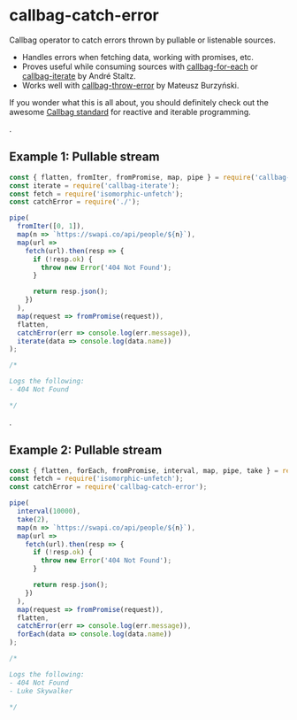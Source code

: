 # callbag-catch-error

Callbag operator to catch errors thrown by pullable or listenable sources.

- Handles errors when fetching data, working with promises, etc.
- Proves useful while consuming sources with [callbag-for-each](https://github.com/staltz/callbag-for-each) or [callbag-iterate](https://github.com/staltz/callbag-iterate) by André Staltz.
- Works well with [callbag-throw-error](https://github.com/Andarist/callbag-throw-error) by Mateusz Burzyński.

If you wonder what this is all about, you should definitely check out the awesome [Callbag standard](https://github.com/callbag/callbag) for reactive and iterable programming.

.

## Example 1: Pullable stream

```js
const { flatten, fromIter, fromPromise, map, pipe } = require('callbag-basics');
const iterate = require('callbag-iterate');
const fetch = require('isomorphic-unfetch');
const catchError = require('./');

pipe(
  fromIter([0, 1]),
  map(n => `https://swapi.co/api/people/${n}`),
  map(url =>
    fetch(url).then(resp => {
      if (!resp.ok) {
        throw new Error('404 Not Found');
      }

      return resp.json();
    })
  ),
  map(request => fromPromise(request)),
  flatten,
  catchError(err => console.log(err.message)),
  iterate(data => console.log(data.name))
);

/*

Logs the following:
- 404 Not Found

*/
```

.

## Example 2: Pullable stream

```js
const { flatten, forEach, fromPromise, interval, map, pipe, take } = require('callbag-basics');
const fetch = require('isomorphic-unfetch');
const catchError = require('callbag-catch-error');

pipe(
  interval(10000),
  take(2),
  map(n => `https://swapi.co/api/people/${n}`),
  map(url =>
    fetch(url).then(resp => {
      if (!resp.ok) {
        throw new Error('404 Not Found');
      }

      return resp.json();
    })
  ),
  map(request => fromPromise(request)),
  flatten,
  catchError(err => console.log(err.message)),
  forEach(data => console.log(data.name))
);

/*

Logs the following:
- 404 Not Found
- Luke Skywalker

*/
```

